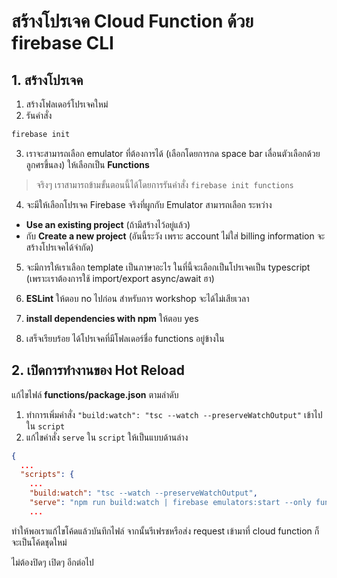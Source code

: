
# สร้างโปรเจค Cloud Function ด้วย firebase CLI

## 1. สร้างโปรเจค

1. สร้างโฟลเดอร์โปรเจคใหม่ 
2. รันคำสั่ง

```bash
firebase init
```

3. เราจะสามารถเลือก emulator ที่ต้องการได้ (เลือกโดยการกด space bar เลื่อนตัวเลือกด้วยลูกศรขึ้นลง) ให้เลือกเป็น **Functions**

> จริงๆ เราสามารถข้ามขั้นตอนนี้ได้โดยการรันคำสั่ง `firebase init functions`

4. จะมีให้เลือกโปรเจค Firebase จริงที่ผูกกับ Emulator สามารถเลือก ระหว่าง 

- **Use an existing project** (ถ้ามีสร้างไว้อยู่แล้ว) 
- กับ **Create a new project** (อันนี้ระวัง เพราะ account ไม่ใส่ billing information จะสร้างโปรเจคได้จำกัด)


5. จะมีการให้เราเลือก template เป็นภาษาอะไร ในที่นี้จะเลือกเป็นโปรเจคเป็น typescript (เพราะเราต้องการใช้ import/export async/await ฮา)

6. **ESLint** ให้ตอบ no ไปก่อน สำหรับการ workshop จะได้ไม่เสียเวลา
7. **install dependencies with npm** ให้ตอบ yes
8. เสร็จเรียบร้อย ได้โปรเจคที่มีโฟลเดอร์ชื่อ functions อยู่ข้างใน


## 2. เปิดการทำงานของ Hot Reload

แก้ไขไฟล์ **functions/package.json** ตามลำดับ

1. ทำการเพิ่มคำสั่ง `"build:watch": "tsc --watch --preserveWatchOutput"` เข้าไปใน `script`
2. แก้ไขคำสั่ง `serve` ใน `script` ให้เป็นแบบด้านล่าง

```json
{
  ...
  "scripts": {
    ...
    "build:watch": "tsc --watch --preserveWatchOutput",
    "serve": "npm run build:watch | firebase emulators:start --only functions",
    ...
```

ทำให้พอเราแก้ไขโค้ดแล้วบันทึกไฟล์ จากนั้นรีเฟรชหรือส่ง request เข้ามาที่ cloud function ก็จะเป็นโค้ดชุดใหม่ 

ไม่ต้องปิดๆ เปิดๆ อีกต่อไป

